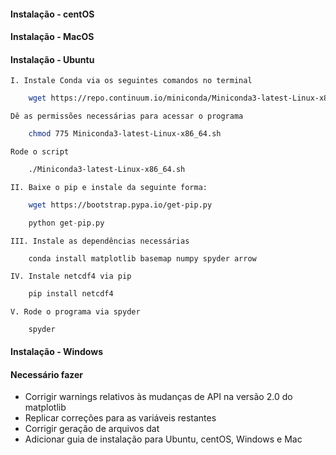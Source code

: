 
#### Instalação - centOS
#### Instalação - MacOS
#### Instalação - Ubuntu
    I. Instale Conda via os seguintes comandos no terminal
```bash
    wget https://repo.continuum.io/miniconda/Miniconda3-latest-Linux-x86_64.sh
```
    Dê as permissões necessárias para acessar o programa
```bash
    chmod 775 Miniconda3-latest-Linux-x86_64.sh
```
    Rode o script
```bash
    ./Miniconda3-latest-Linux-x86_64.sh
```

    II. Baixe o pip e instale da seguinte forma:
```bash
    wget https://bootstrap.pypa.io/get-pip.py
```
```python
    python get-pip.py
```
    III. Instale as dependências necessárias
```
    conda install matplotlib basemap numpy spyder arrow
```
    IV. Instale netcdf4 via pip
```bash
    pip install netcdf4
```
    V. Rode o programa via spyder
```bash
    spyder
```
#### Instalação - Windows

#### Necessário fazer

* Corrigir warnings relativos às mudanças de API na versão 2.0 do matplotlib
* Replicar correções para as variáveis restantes
* Corrigir geração de arquivos dat
* Adicionar guia de instalação para Ubuntu, centOS, Windows e Mac